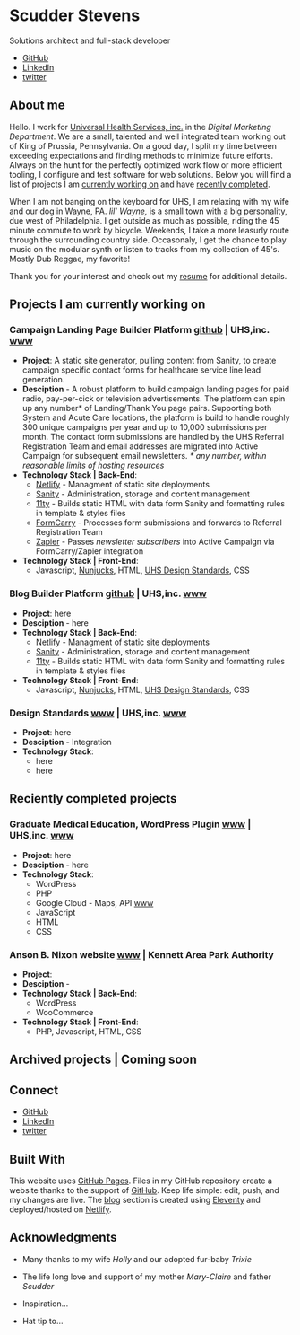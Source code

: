 # Scudder Stevens

Solutions architect and full-stack developer

* [GitHub](https://github.com/scudderstevens)
* [LinkedIn](https://www.linkedin.com/in/scudder-stevens/)
* [twitter](https://twitter.com/scudderstevens)

## About me

Hello. I work for [Universal Health Services, inc.](https://www.uhsinc.com/) in the *Digital Marketing Department*. We are a small, talented and well integrated team working out of King of Prussia, Pennsylvania. On a good day, I split my time between exceeding expectations and finding methods to minimize future efforts. Always on the hunt for the perfectly optimized work flow or more efficient tooling, I configure and test software for web solutions. Below you will find a list of projects I am [currently working on](#current "current projects") and have [recently completed](#recent "recently completed projects").

When I am not banging on the keyboard for UHS, I am relaxing with my wife and our dog in Wayne, PA. *lil' Wayne,* is a small town with a big personality, due west of Philadelphia. I get outside as much as possible, riding the 45 minute commute to work by bicycle. Weekends, I take a more leasurly route through the surrounding country side. Occasonaly, I get the chance to play music on the modular synth or listen to tracks from my collection of 45's. Mostly Dub Reggae, my favorite!

Thank you for your interest and check out my [resume](https://scudderstevens.me/resume/index.md) for additional details.

## <a id="current"></a>Projects I am currently working on

### Campaign Landing Page Builder Platform [github](https://github.com/scudderuhsinc/campaign-pages) | UHS,inc. [www](https://www.uhsinc.com/ "Universal Health Services, Inc.")
* **Project**: A static site generator, pulling content from Sanity, to create campaign specific contact forms for healthcare service line lead generation.
* **Desciption** - A robust platform to build campaign landing pages for paid radio, pay-per-cick or television advertisements. The platform can spin up any number* of Landing/Thank You page pairs. Supporting both System and Acute Care locations, the platform is build to handle roughly 300 unique campaigns per year and up to 10,000 submissions per month. The contact form submissions are handled by the UHS Referral Registration Team and email addresses are migrated into Active Campaign for subsequent email newsletters. *\* any number, within reasonable limits of hosting resources*
* **Technology Stack | Back-End**:
  * [Netlify](https://www.netlify.com/) - Managment of static site deployments
  * [Sanity](https://www.sanity.io/) - Administration, storage and content management
  * [11ty](https://www.11ty.dev/) - Builds static HTML with data form Sanity and formatting rules in template & styles files 
  * [FormCarry](https://formcarry.com/) - Processes form submissions and forwards to Referral Registration Team
  * [Zapier](https://zapier.com/) - Passes *newsletter subscribers* into Active Campaign via FormCarry/Zapier integration
* **Technology Stack | Front-End**:
  * Javascript, [Nunjucks](https://mozilla.github.io/nunjucks/), HTML, [UHS Design Standards](#uhstandards "project link"), CSS

### Blog Builder Platform [github](https://github.com/scudderuhsinc/blog-bldr) | UHS,inc. [www](https://www.uhsinc.com/ "Universal Health Services, Inc.")
* **Project**: here
* **Desciption** - here
* **Technology Stack | Back-End**:
  * [Netlify](https://www.netlify.com/) - Managment of static site deployments
  * [Sanity](https://www.sanity.io/) - Administration, storage and content management
  * [11ty](https://www.11ty.dev/) - Builds static HTML with data form Sanity and formatting rules in template & styles files 
* **Technology Stack | Front-End**:
  * Javascript, [Nunjucks](https://mozilla.github.io/nunjucks/), HTML, [UHS Design Standards](#uhstandards "project link"), CSS

### <a id="uhstandards"></a>Design Standards [www](https://www.uhsinc.com/careers/graduate-medical-education/) | UHS,inc. [www](https://www.uhsinc.com/ "Universal Health Services, Inc.")
* **Project**: here
* **Desciption** - Integration
* **Technology Stack**:
  * here
  * here

## <a id="recent"></a>Reciently completed projects

### Graduate Medical Education, WordPress Plugin [www](https://www.uhsinc.com/careers/graduate-medical-education/) | UHS,inc. [www](https://www.uhsinc.com/ "Universal Health Services, Inc.")
* **Project**: here
* **Desciption** - here
* **Technology Stack**:
  * WordPress
  * PHP
  * Google Cloud - Maps, API [www](https://cloud.google.com/maps-platform/)
  * JavaScript
  * HTML
  * CSS

### Anson B. Nixon website [www](https://www.ansonbnixonpark.org/) | Kennett Area Park Authority
* **Project**:
* **Desciption** - 
* **Technology Stack | Back-End**:
  * WordPress
  * WooCommerce
* **Technology Stack | Front-End**:
  * PHP, Javascript, HTML, CSS

## Archived projects | Coming soon

## Connect

* [GitHub](https://github.com/scudderstevens)
* [LinkedIn](https://www.linkedin.com/in/scudder-stevens/)
* [twitter](https://twitter.com/scudderstevens)

## Built With

This website uses [GitHub Pages](https://pages.github.com/). Files in my GitHub repository create a website thanks to the support of [GitHub](https://github.com/). Keep life simple: edit, push, and my changes are live. The [blog](https://blog.scudderstevens.me/) section is created using [Eleventy](https://www.11ty.dev/) and deployed/hosted on [Netlify](https://www.netlify.com/).

## Acknowledgments

* Many thanks to my wife *Holly* and our adopted fur-baby *Trixie*

* The life long love and support of my mother *Mary-Claire* and father *Scudder*

* Inspiration...

* Hat tip to...